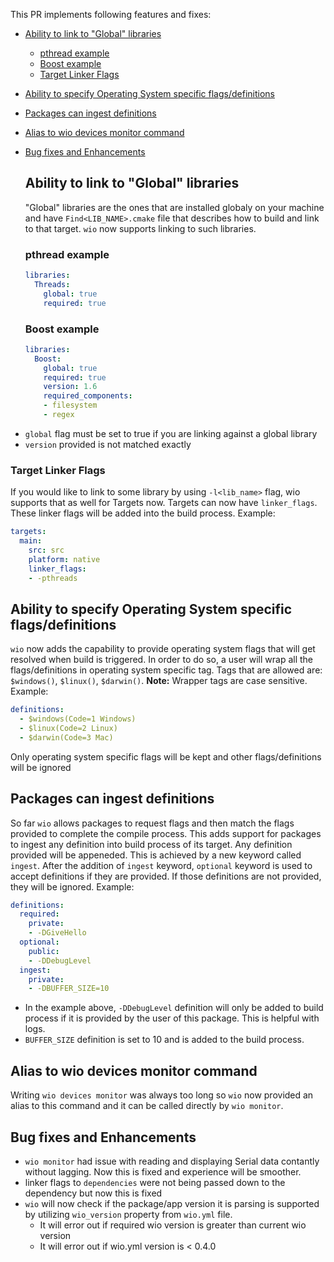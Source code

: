 This PR implements following features and fixes:
- [Ability to link to "Global" libraries](#ability-to-link-to-%22global%22-libraries)
  - [pthread example](#pthread-example)
  - [Boost example](#boost-example)
  - [Target Linker Flags](#target-linker-flags)
- [Ability to specify Operating System specific flags/definitions](#ability-to-specify-operating-system-specific-flagsdefinitions)
- [Packages can ingest definitions](#packages-can-ingest-definitions)
- [Alias to wio devices monitor command](#alias-to-wio-devices-monitor-command)
- [Bug fixes and Enhancements](#bug-fixes-and-enhancements)
  
  ## Ability to link to "Global" libraries
  "Global" libraries are the ones that are installed globaly on your machine and have `Find<LIB_NAME>.cmake` file that describes how to build and link to that target. `wio` now supports linking to such libraries.

  ### pthread example
  ```yml
  libraries:
    Threads:
      global: true
      required: true
  ```

  ### Boost example
  ```yml
  libraries:
    Boost:
      global: true
      required: true
      version: 1.6
      required_components:
      - filesystem
      - regex
  ```

* `global` flag must be set to true if you are linking against a global library
* `version` provided is not matched exactly

### Target Linker Flags
If you would like to link to some library by using `-l<lib_name>` flag, wio supports that as well for Targets now. Targets can now have `linker_flags`. These linker flags will be added into the build process. Example:

```yml
targets:
  main:
    src: src
    platform: native
    linker_flags:
    - -pthreads
```

## Ability to specify Operating System specific flags/definitions
`wio` now adds the capability to provide operating system flags that will get resolved when build is triggered. In order to do so, a user will wrap all the flags/definitions in operating system specific tag. Tags that are allowed are: `$windows()`, `$linux()`, `$darwin()`. **Note:** Wrapper tags are case sensitive. Example:
```yml
definitions:
  - $windows(Code=1 Windows)
  - $linux(Code=2 Linux)
  - $darwin(Code=3 Mac)
```
Only operating system specific flags will be kept and other flags/definitions will be ignored

## Packages can ingest definitions
So far `wio` allows packages to request flags and then match the flags provided to complete the compile process. This adds support for packages to ingest any definition into build process of its target. Any definition provided will be appeneded. This is achieved by a new keyword called `ingest`. After the addition of `ingest` keyword, `optional` keyword is used to accept definitions if they are provided. If those definitions are not provided, they will be ignored. Example:

```yml
definitions:
  required:
    private:
    - -DGiveHello
  optional:
    public:
    - -DDebugLevel
  ingest:
    private:
    - -DBUFFER_SIZE=10
```
* In the example above, `-DDebugLevel` definition will only be added to build process if it is provided by the user of this package. This is helpful with logs.
* `BUFFER_SIZE` definition is set to 10 and is added to the build process.

## Alias to wio devices monitor command
Writing `wio devices monitor` was always too long so `wio` now provided an alias to this command and it can be called directly by `wio monitor`.

## Bug fixes and Enhancements
* `wio monitor` had issue with reading and displaying Serial data contantly without lagging. Now this is fixed and experience will be smoother.
* linker flags to `dependencies` were not being passed down to the dependency but now this is fixed
*  `wio` will now check if the package/app version it is parsing is supported by utilizing `wio_version` property from `wio.yml` file.
    *  It will error out if required wio version is greater than current wio version
    *  It will error out if wio.yml version is < 0.4.0
  